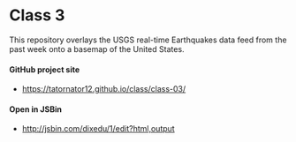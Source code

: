 # Class 3

This repository overlays the USGS real-time Earthquakes data feed from the past week onto a basemap of the United States.

#### GitHub project site

* <https://tatornator12.github.io/class/class-03/>

#### Open in JSBin

* <http://jsbin.com/dixedu/1/edit?html,output>
